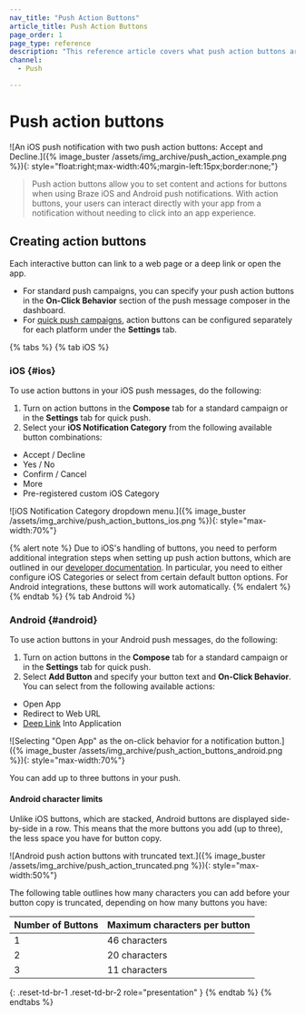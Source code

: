 ```yaml
---
nav_title: "Push Action Buttons"
article_title: Push Action Buttons
page_order: 1
page_type: reference
description: "This reference article covers what push action buttons are and the difference across iOS and Android platforms."
channel:
  - Push

---
```


# Push action buttons

![An iOS push notification with two push action buttons: Accept and Decline.]({% image_buster /assets/img_archive/push_action_example.png %}){: style="float:right;max-width:40%;margin-left:15px;border:none;"}

> Push action buttons allow you to set content and actions for buttons when using Braze iOS and Android push notifications. With action buttons, your users can interact directly with your app from a notification without needing to click into an app experience.

## Creating action buttons

Each interactive button can link to a web page or a deep link or open the app. 

- For standard push campaigns, you can specify your push action buttons in the **On-Click Behavior** section of the push message composer in the dashboard.
- For [quick push campaigns]({{site.baseurl}}/quick_push), action buttons can be configured separately for each platform under the **Settings** tab.

{% tabs %}
{% tab iOS %}
### iOS {#ios}

To use action buttons in your iOS push messages, do the following:

1. Turn on action buttons in the **Compose** tab for a standard campaign or in the **Settings** tab for quick push.
2. Select your **iOS Notification Category** from the following available button combinations:
 - Accept / Decline
 - Yes / No
 - Confirm / Cancel
 - More
 - Pre-registered custom iOS Category

![iOS Notification Category dropdown menu.]({% image_buster /assets/img_archive/push_action_buttons_ios.png %}){: style="max-width:70%"}

{% alert note %}
Due to iOS's handling of buttons, you need to perform additional integration steps when setting up push action buttons, which are outlined in our [developer documentation]({{site.baseurl}}/developer_guide/push_notifications/customization/?sdktab=swift#swift_customizing-push-categories). In particular, you need to either configure iOS Categories or select from certain default button options. For Android integrations, these buttons will work automatically.
{% endalert %}
{% endtab %}
{% tab Android %}
### Android {#android}

To use action buttons in your Android push messages, do the following:

1. Turn on action buttons in the **Compose** tab for a standard campaign or in the **Settings** tab for quick push.
2. Select <i class="fas fa-plus-circle"></i> **Add Button** and specify your button text and **On-Click Behavior**. You can select from the following available actions:
  - Open App
  - Redirect to Web URL
  - [Deep Link]({{site.baseurl}}/user_guide/personalization_and_dynamic_content/deep_linking_to_in-app_content/) Into Application

![Selecting "Open App" as the on-click behavior for a notification button.]({% image_buster /assets/img_archive/push_action_buttons_android.png %}){: style="max-width:70%"}

You can add up to three buttons in your push.

#### Android character limits

Unlike iOS buttons, which are stacked, Android buttons are displayed side-by-side in a row. This means that the more buttons you add (up to three), the less space you have for button copy. 

![Android push action buttons with truncated text.]({% image_buster /assets/img_archive/push_action_truncated.png %}){: style="max-width:50%"}

The following table outlines how many characters you can add before your button copy is truncated, depending on how many buttons you have:

| Number of Buttons | Maximum characters per button |
| --- | --- |
| 1 | 46 characters |
| 2 | 20 characters |
| 3 | 11 characters |
{: .reset-td-br-1 .reset-td-br-2 role="presentation" }
{% endtab %}
{% endtabs %}

